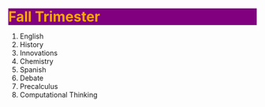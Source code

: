 <!DOCTYPE html>
<html lang="en">
<head>
<meta charset="UTF-8">
<link rel="shortcut icon" type="image/x-icon" href="https://static.codepen.io/assets/favicon/favicon-aec34940fbc1a6e787974dcd360f2c6b63348d4b1f4e06c77743096d55480f33.ico" />
<link rel="mask-icon" type="" href="https://static.codepen.io/assets/favicon/logo-pin-8f3771b1072e3c38bd662872f6b673a722f4b3ca2421637d5596661b4e2132cc.svg" color="#111" />
<title>CodePen - 2001-3</title>
<style>
  h1{
  color:orange;
  background-color:purple;
    margin-bottom:0px;
  font-size=50px;

}

#fall-list{
  background-image:url("https://assets.simpleviewinc.com/simpleview/image/upload/c_fill,h_478,q_50,w_640/v1/clients/spokane17/Greenbluff_2_6d6b0afd-8572-4248-ad10-41f262bdd249.jpg");
  font-size:80%;
  margin-top:0px;
  color:white;
  background-repeat:no-repeat;
}
</style>
</head>
<body translate="no">
<div id="fall-list">
<h1>Fall Trimester</h1>
<ol>
<li>English</li>
<li>History</li>
<li>Innovations</li>
<li>Chemistry</li>
<li>Spanish</li>
<li>Debate</li>
<li>Precalculus</li>
<li>Computational Thinking</li>
</ol>
</div>
</body>
</html>
